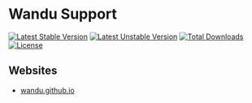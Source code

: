 Wandu Support
===

[![Latest Stable Version](https://poser.pugx.org/wandu/support/v/stable.svg)](https://packagist.org/packages/wandu/support)
[![Latest Unstable Version](https://poser.pugx.org/wandu/support/v/unstable.svg)](https://packagist.org/packages/wandu/support)
[![Total Downloads](https://poser.pugx.org/wandu/support/downloads.svg)](https://packagist.org/packages/wandu/support)
[![License](https://poser.pugx.org/wandu/support/license.svg)](https://packagist.org/packages/wandu/support)

## Websites

- [wandu.github.io](https://wandu.github.io)
